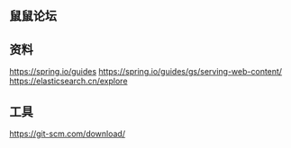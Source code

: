 ## 鼠鼠论坛

## 资料
https://spring.io/guides
https://spring.io/guides/gs/serving-web-content/
https://elasticsearch.cn/explore

## 工具
https://git-scm.com/download/